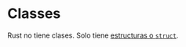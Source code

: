 # Classes

Rust no tiene clases. Solo tiene [estructuras o `struct`][structs].

  [structs]: structs.md
